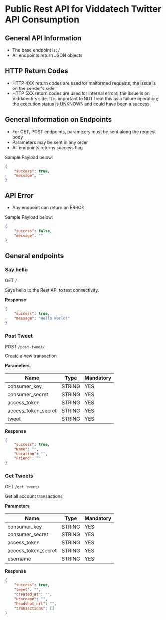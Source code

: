# Public Rest API for Viddatech Twitter API Consumption

## General API Information

* The base endpoint is: /
* All endpoints return JSON objects

## HTTP Return Codes

* HTTP 4XX return codes are used for malformed requests; the issue is on the sender's side
* HTTP 5XX return codes are used for internal errors; the issue is on Viddatech's side. It is important to NOT treat this as a failure operation; the execution status is UNKNOWN and could have been a success

## General Information on Endpoints

* For GET, POST endpoints, parameters must be sent along the request body
* Parameters may be sent in any order
* All endpoints returns success flag

Sample Payload below:

```JSON
{
    "success": true,
    "message": ""
}
```

## API Error

* Any endpoint can return an ERROR

Sample Payload below:

```JSON
{
    "success": false,
    "message": ""
}
```

## General endpoints

### Say hello

GET `/`

Says hello to the Rest API to test connectivity.

**Response**

```JSON
{
    "success": true,
    "message": "Hello World!"
}
```

### Post Tweet

POST `/post-tweet/`

Create a new transaction

**Parameters**

| Name      | Type    | Mandatory |
| --------- | ------- | --------- |
| consumer_key    | STRING  | YES       |
| consumer_secret    | STRING | YES       |
| access_token | STRING  | YES       |
| access_token_secret | STRING  | YES       |
| tweet | STRING  | YES       |



**Response**

```JSON
{
    "success": true,
    "Name": "",
    "Location": "",
    "Friend": ""
}
```

### Get Tweets

GET `/get-tweet/`

Get all account transactions

**Parameters**

| Name      | Type    | Mandatory |
| --------- | ------- | --------- |
| consumer_key    | STRING  | YES       |
| consumer_secret    | STRING | YES       |
| access_token | STRING  | YES       |
| access_token_secret | STRING  | YES       |
| username | STRING  | YES       |
**Response**

```JSON
{
    "success": true,
    "tweet": "",
    "created_at": "",
    "username": "",
    "headshot_url": "",
    "transactions": []
}
```
